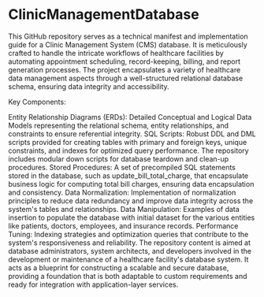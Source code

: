 # ClinicManagementDatabase

This GitHub repository serves as a technical manifest and implementation guide for a Clinic Management System (CMS) database. It is meticulously crafted to handle the intricate workflows of healthcare facilities by automating appointment scheduling, record-keeping, billing, and report generation processes. The project encapsulates a variety of healthcare data management aspects through a well-structured relational database schema, ensuring data integrity and accessibility.

Key Components:

Entity Relationship Diagrams (ERDs): Detailed Conceptual and Logical Data Models representing the relational schema, entity relationships, and constraints to ensure referential integrity. SQL Scripts: Robust DDL and DML scripts provided for creating tables with primary and foreign keys, unique constraints, and indexes for optimized query performance. The repository includes modular down scripts for database teardown and clean-up procedures. Stored Procedures: A set of precompiled SQL statements stored in the database, such as update_bill_total_charge, that encapsulate business logic for computing total bill charges, ensuring data encapsulation and consistency. Data Normalization: Implementation of normalization principles to reduce data redundancy and improve data integrity across the system's tables and relationships. Data Manipulation: Examples of data insertion to populate the database with initial dataset for the various entities like patients, doctors, employees, and insurance records. Performance Tuning: Indexing strategies and optimization queries that contribute to the system's responsiveness and reliability. The repository content is aimed at database administrators, system architects, and developers involved in the development or maintenance of a healthcare facility's database system. It acts as a blueprint for constructing a scalable and secure database, providing a foundation that is both adaptable to custom requirements and ready for integration with application-layer services.
